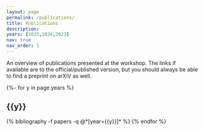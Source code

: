 ```yaml
---
layout: page
permalink: /publications/
title: Publications
description: 
years: [2025,2024,2023]
nav: true
nav_order: 1
---
```

<!-- _pages/publications.md -->

An overview of publications presented at the workshop. The links if available are to the official/published version, but you should always be able to find a preprint on arXiV as well. 

<div class="publications">

{%- for y in page.years %}
  <h2 class="year">{{y}}</h2>
  {% bibliography -f papers -q @*[year={{y}}]* %}
{% endfor %}

</div>
